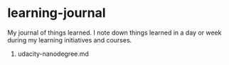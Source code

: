 # learning-journal
My journal of things learned. I note down things learned in a day or week during my learning initiatives and courses. 

1. udacity-nanodegree.md
